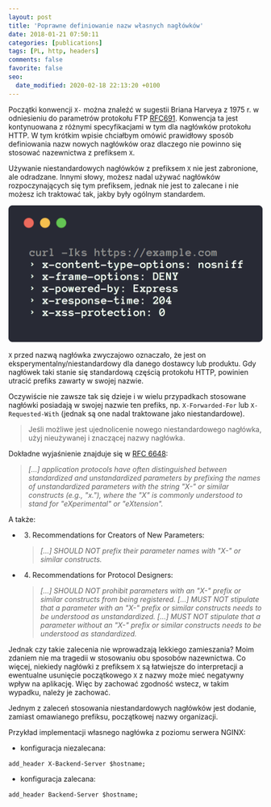 ```yaml
---
layout: post
title: 'Poprawne definiowanie nazw własnych nagłówków'
date: 2018-01-21 07:50:11
categories: [publications]
tags: [PL, http, headers]
comments: false
favorite: false
seo:
  date_modified: 2020-02-18 22:13:20 +0100
---
```


Początki konwencji `X-` można znaleźć w sugestii Briana Harveya z 1975 r. w odniesieniu do parametrów protokołu FTP [RFC691](https://tools.ietf.org/html/rfc691). Konwencja ta jest kontynuowana z różnymi specyfikacjami w tym dla nagłówków protokołu HTTP. W tym krótkim wpisie chciałbym omówić prawidłowy sposób definiowania nazw nowych nagłówków oraz dlaczego nie powinno się stosować nazewnictwa z prefiksem `X`.

Używanie niestandardowych nagłówków z prefiksem `X` nie jest zabronione, ale odradzane. Innymi słowy, możesz nadal używać nagłówków rozpoczynających się tym prefiksem, jednak nie jest to zalecane i nie możesz ich traktować tak, jakby były ogólnym standardem.

<p align="center">
  <img src="/assets/img/posts/http_headers_x_prefix.png">
</p>

`X` przed nazwą nagłówka zwyczajowo oznaczało, że jest on eksperymentalny/niestandardowy dla danego dostawcy lub produktu. Gdy nagłówek taki stanie się standardową częścią protokołu HTTP, powinien utracić prefiks zawarty w swojej nazwie.

Oczywiście nie zawsze tak się dzieje i w wielu przypadkach stosowane nagłówki posiadają w swojej nazwie ten prefiks, np. `X-Forwarded-For` lub `X-Requested-With` (jednak są one nadal traktowane jako niestandardowe).

  > Jeśli możliwe jest ujednolicenie nowego niestandardowego nagłówka, użyj nieużywanej i znaczącej nazwy nagłówka.

Dokładne wyjaśnienie znajduje się w [RFC 6648](https://tools.ietf.org/html/rfc6648):

  > _[...] application protocols have often distinguished between standardized and unstandardized parameters by prefixing the names of unstandardized parameters with the string "X-" or similar constructs (e.g., "x."), where the "X" is commonly understood to stand for "eXperimental" or "eXtension"._

A także:

- 3. Recommendations for Creators of New Parameters:

  > _[...] SHOULD NOT prefix their parameter names with "X-" or similar constructs._

- 4. Recommendations for Protocol Designers:

  > _[...] SHOULD NOT prohibit parameters with an "X-" prefix or similar constructs from being registered. [...] MUST NOT stipulate that a parameter with an "X-" prefix or similar constructs needs to be understood as unstandardized. [...] MUST NOT stipulate that a parameter without an "X-" prefix or similar constructs needs to be understood as standardized._

Jednak czy takie zalecenia nie wprowadzają lekkiego zamieszania? Moim zdaniem nie ma tragedii w stosowaniu obu sposobów nazewnictwa. Co więcej, niekiedy nagłówki z prefiksem `X` są łatwiejsze do interpretacji a ewentualne usunięcie początkowego `X` z nazwy może mieć negatywny wpływ na aplikację. Więc by zachować zgodność wstecz, w takim wypadku, należy je zachować.

Jednym z zaleceń stosowania niestandardowych nagłówków jest dodanie, zamiast omawianego prefiksu, początkowej nazwy organizacji.

Przykład implementacji własnego nagłówka z poziomu serwera NGINX:

- konfiguracja niezalecana:

```nginx
add_header X-Backend-Server $hostname;
```

- konfiguracja zalecana:

```nginx
add_header Backend-Server $hostname;
```
